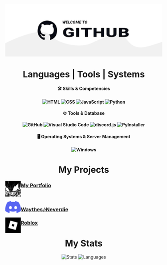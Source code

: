<img align="center" width="1000" src="https://github.com/Izuku44/Izuku/blob/main/img/jsp.png">
<h1 align="center">Languages | Tools | Systems</h1>

<h4 align="center">🛠️ Skills & Competencies</h4>
<h4 align="center">
    <img src="https://img.shields.io/badge/HTML-E34F26?style=flat-square&logo=html5&logoColor=white" alt="HTML">
    <img src="https://img.shields.io/badge/CSS-1572B6?style=flat-square&logo=css3&logoColor=white" alt="CSS">
    <img src="https://img.shields.io/badge/JavaScript-F7DF1E?style=flat-square&logo=javascript&logoColor=black" alt="JavaScript">
    <img src="https://img.shields.io/badge/Python-3776AB?style=flat-square&logo=python&logoColor=white" alt="Python">
</h4>

<h4 align="center">⚙️ Tools & Database</h4>
<h4 align="center">
    <img src="https://img.shields.io/badge/GitHub-181717?style=flat-square&logo=github&logoColor=white" alt="GitHub">
    <img src="https://img.shields.io/badge/Visual%20Studio%20Code-007ACC?style=flat-square&logo=visual-studio-code&logoColor=white" alt="Visual Studio Code">
    <img src="https://img.shields.io/badge/discord.js-738ADB?style=flat-square&logo=discord&logoColor=white" alt="discord.js">
    <img src="https://img.shields.io/badge/PyInstaller-3776AB?style=flat-square&logo=python&logoColor=white" alt="PyInstaller"><br>
</h4>

<h4 align="center">🖥️ Operating Systems & Server Management</h4>
<h4 align="center">
    <img src="https://img.shields.io/badge/Windows-0078D6?style=flat-square&logo=windows&logoColor=white" alt="Windows">
</h4>

<h1 align="center">My Projects</h1>
  <img width="50" align="left" src="https://github.com/Izuku44/Izuku/blob/main/img/Izuku.jpg">
    <h3><a href="https://izuku44.github.io/portfolio/">My Portfolio</a></h3><br>
  <img width="50" align="left" src="https://github.com/Izuku44/Izuku/blob/main/img/Discord.png">
    <h3><a href="https://discord.com/invite/5jZwTybpaW">Waythes🎶Neverdie</a></h3>
  <img width="50" align="left" src="https://github.com/Izuku44/Izuku/blob/main/img/Sans titre.png">
    <h3><a href="https://www.roblox.com/fr/home">Roblox</a></h3>

<h1 align="center">My Stats</h1>
<p align="center">
    <img height="180em" src="https://github-readme-stats.vercel.app/api?username=Izuku44&theme=radical" alt="Stats">
    <img height="180em" src="https://github-readme-stats-eight-theta.vercel.app/api/top-langs/?username=Izuku44&layout=compact&langs_count=8&theme=radical" alt="Languages">
</p>
